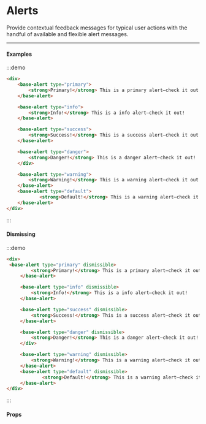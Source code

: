 # Alerts

Provide contextual feedback messages for typical user actions with the handful of available and flexible alert messages.

<hr>

#### Examples

:::demo
```html
<div>
    <base-alert type="primary">
        <strong>Primary!</strong> This is a primary alert—check it out!
    </base-alert>

    <base-alert type="info">
        <strong>Info!</strong> This is a info alert—check it out!
    </base-alert>

    <base-alert type="success">
        <strong>Success!</strong> This is a success alert—check it out!
    </base-alert>

    <base-alert type="danger">
        <strong>Danger!</strong> This is a danger alert—check it out!
    </div>

    <base-alert type="warning">
        <strong>Warning!</strong> This is a warning alert—check it out!
    </base-alert>
    <base-alert type="default">
            <strong>Default!</strong> This is a warning alert—check it out!
    </base-alert>
</div>
```
:::


#### Dismissing

:::demo
```html
<div>
 <base-alert type="primary" dismissible>
         <strong>Primary!</strong> This is a primary alert—check it out!
     </base-alert>

     <base-alert type="info" dismissible>
         <strong>Info!</strong> This is a info alert—check it out!
     </base-alert>

     <base-alert type="success" dismissible>
         <strong>Success!</strong> This is a success alert—check it out!
     </base-alert>

     <base-alert type="danger" dismissible>
         <strong>Danger!</strong> This is a danger alert—check it out!
     </div>

     <base-alert type="warning" dismissible>
         <strong>Warning!</strong> This is a warning alert—check it out!
     </base-alert>
     <base-alert type="default" dismissible>
             <strong>Default!</strong> This is a warning alert—check it out!
     </base-alert>
</div>
```
:::

#### Props

<props-table component-name="base-alert"></props-table>
